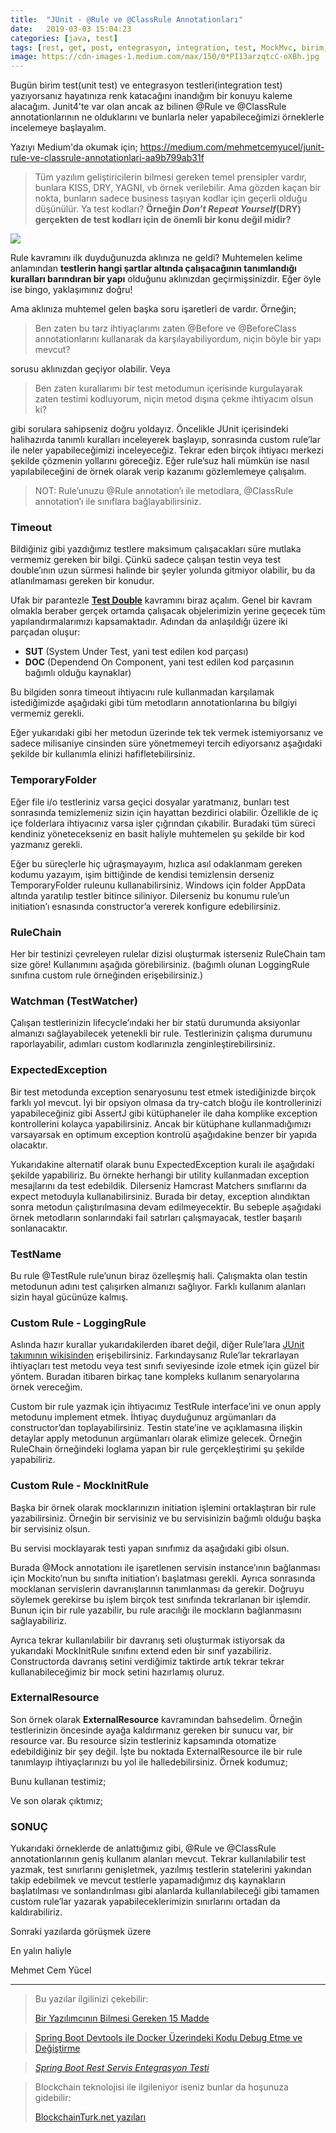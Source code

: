 ```yaml
---
title:  "JUnit - @Rule ve @ClassRule Annotationları"
date:   2019-03-03 15:04:23
categories: [java, test]
tags: [rest, get, post, entegrasyon, integration, test, MockMvc, birim, unit, Service, Microservice, Mikroservis,  Nedir, Türkçe, Örnek, example, Nasıl, Mehmet Cem Yücel, Mehmet, Cem, Yücel, Yucel,]
image: https://cdn-images-1.medium.com/max/150/0*PI13arzqtcC-oXBh.jpg
---
```


Bugün birim test(unit test) ve entegrasyon testleri(integration test) yazıyorsanız hayatınıza renk katacağını inandığım bir konuyu kaleme alacağım. Junit4'te var olan ancak az bilinen @Rule ve @ClassRule annotationlarının ne olduklarını ve bunlarla neler yapabileceğimizi örneklerle incelemeye başlayalım.

Yazıyı Medium'da okumak için; https://medium.com/mehmetcemyucel/junit-rule-ve-classrule-annotationlari-aa9b799ab31f

> Tüm yazılım geliştiricilerin bilmesi gereken temel prensipler vardır, bunlara KISS, DRY, YAGNI, vb örnek verilebilir. Ama gözden kaçan bir nokta, bunların sadece business taşıyan kodlar için geçerli olduğu düşünülür. Ya test kodları? **Örneğin _Don’t Repeat Yourself_(DRY) gerçekten de test kodları için de önemli bir konu değil midir?**

![](https://cdn-images-1.medium.com/max/800/0*PI13arzqtcC-oXBh.jpg)

Rule kavramını ilk duyduğunuzda aklınıza ne geldi? Muhtemelen kelime anlamından **testlerin hangi şartlar altında çalışacağının tanımlandığı kuralları barındıran bir yapı** olduğunu aklınızdan geçirmişsinizdir. Eğer öyle ise bingo, yaklaşımınız doğru!

Ama aklınıza muhtemel gelen başka soru işaretleri de vardır. Örneğin;

> Ben zaten bu tarz ihtiyaçlarımı zaten @Before ve @BeforeClass annotationlarını kullanarak da karşılayabiliyordum, niçin böyle bir yapı mevcut?

sorusu aklınızdan geçiyor olabilir. Veya

> Ben zaten kurallarımı bir test metodumun içerisinde kurgulayarak zaten testimi kodluyorum, niçin metod dışına çekme ihtiyacım olsun ki?

gibi sorulara sahipseniz doğru yoldayız. Öncelikle JUnit içerisindeki halihazırda tanımlı kuralları inceleyerek başlayıp, sonrasında custom rule’lar ile neler yapabileceğimizi inceleyeceğiz. Tekrar eden birçok ihtiyacı merkezi şekilde çözmenin yollarını göreceğiz. Eğer rule’suz hali mümkün ise nasıl yapılabileceğini de örnek olarak verip kazanımı gözlemlemeye çalışalım.

> NOT: Rule’unuzu @Rule annotation’ı ile metodlara, @ClassRule annotation’ı ile sınıflara bağlayabilirsiniz.

### Timeout

Bildiğiniz gibi yazdığımız testlere maksimum çalışacakları süre mutlaka vermemiz gereken bir bilgi. Çünkü sadece çalışan testin veya test double’ının uzun sürmesi halinde bir şeyler yolunda gitmiyor olabilir, bu da atlanılmaması gereken bir konudur.

Ufak bir parantezle  [**Test Double**](https://martinfowler.com/bliki/TestDouble.html) kavramını biraz açalım. Genel bir kavram olmakla beraber gerçek ortamda çalışacak objelerimizin yerine geçecek tüm yapılandırmalarımızı kapsamaktadır. Adından da anlaşıldığı üzere iki parçadan oluşur:

-   **SUT** (System Under Test, yani test edilen kod parçası)
-   **DOC** (Dependend On Component, yani test edilen kod parçasının bağımlı olduğu kaynaklar)

Bu bilgiden sonra timeout ihtiyacını rule kullanmadan karşılamak istediğimizde aşağıdaki gibi tüm metodların annotationlarına bu bilgiyi vermemiz gerekli.

<script src="https://gist.github.com/mehmetcemyucel/942f9bbe8835c5f97a247467434ae0bb.js"></script>

Eğer yukarıdaki gibi her metodun üzerinde tek tek vermek istemiyorsanız ve sadece milisaniye cinsinden süre yönetmemeyi tercih ediyorsanız aşağıdaki şekilde bir kullanımla elinizi hafifletebilirsiniz.

<script src="https://gist.github.com/mehmetcemyucel/6c9f9fa59f9961c6dbb365641e2ace60.js"></script>

### TemporaryFolder

Eğer file i/o testleriniz varsa geçici dosyalar yaratmanız, bunları test sonrasında temizlemeniz sizin için hayattan bezdirici olabilir. Özellikle de iç içe folderlara ihtiyacınız varsa işler çığrından çıkabilir. Buradaki tüm süreci kendiniz yönetecekseniz en basit haliyle muhtemelen şu şekilde bir kod yazmanız gerekli.

<script src="https://gist.github.com/mehmetcemyucel/4696c95e3921de093efacbb471fe21f4.js"></script>

Eğer bu süreçlerle hiç uğraşmayayım, hızlıca asıl odaklanmam gereken kodumu yazayım, işim bittiğinde de kendisi temizlensin derseniz TemporaryFolder ruleunu kullanabilirsiniz. Windows için folder AppData altında yaratılıp testler bitince siliniyor. Dilerseniz bu konumu rule’un initiation’ı esnasında constructor’a vererek konfigure edebilirsiniz.

<script src="https://gist.github.com/mehmetcemyucel/4696c95e3921de093efacbb471fe21f4.js"></script>

### RuleChain

Her bir testinizi çevreleyen rulelar dizisi oluşturmak isterseniz RuleChain tam size göre! Kullanımını aşağıda görebilirsiniz. (bağımlı olunan LoggingRule sınıfına custom rule örneğinden erişebilirsiniz.)

<script src="https://gist.github.com/mehmetcemyucel/a0187cffacaf3a2ec447580ea4f6cb63.js"></script>

### Watchman (TestWatcher)

Çalışan testlerinizin lifecycle’ındaki her bir statü durumunda aksiyonlar almanızı sağlayabilecek yetenekli bir rule. Testlerinizin çalışma durumunu raporlayabilir, adımları custom kodlarınızla zenginleştirebilirsiniz.

<script src="https://gist.github.com/mehmetcemyucel/c4b692786826d019cce0718eddf5e322.js"></script>

### ExpectedException

Bir test metodunda exception senaryosunu test etmek istediğinizde birçok farklı yol mevcut. İyi bir opsiyon olmasa da try-catch bloğu ile kontrollerinizi yapabileceğiniz gibi AssertJ gibi kütüphaneler ile daha komplike exception kontrollerini kolayca yapabilirsiniz. Ancak bir kütüphane kullanmadığımızı varsayarsak en optimum exception kontrolü aşağıdakine benzer bir yapıda olacaktır.

<script src="https://gist.github.com/mehmetcemyucel/425230ee4b13048a97cf09cb1107740c.js"></script>

Yukarıdakine alternatif olarak bunu ExpectedException kuralı ile aşağıdaki şekilde yapabiliriz. Bu örnekte herhangi bir utility kullanmadan exception mesajlarını da test edebildik. Dilerseniz Hamcrast Matchers sınıflarını da expect metoduyla kullanabilirsiniz. Burada bir detay, exception alındıktan sonra metodun çalıştırılmasına devam edilmeyecektir. Bu sebeple aşağıdaki örnek metodların sonlarındaki fail satırları çalışmayacak, testler başarılı sonlanacaktır.

<script src="https://gist.github.com/mehmetcemyucel/cd353046d55a9a41af1aa7ac8823e321.js"></script>

### TestName

Bu rule @TestRule rule’unun biraz özelleşmiş hali. Çalışmakta olan testin metodunun adını test çalışırken almanızı sağlıyor. Farklı kullanım alanları sizin hayal gücünüze kalmış.

<script src="https://gist.github.com/mehmetcemyucel/2b822beab375677d342b0b9410f0c1ff.js"></script>

### Custom Rule - LoggingRule

Aslında hazır kurallar yukarıdakilerden ibaret değil, diğer Rule’lara [JUnit takımının wikisinden](https://github.com/junit-team/junit4/wiki/Rules) erişebilirsiniz. Farkındaysanız Rule’lar tekrarlayan ihtiyaçları test metodu veya test sınıfı seviyesinde izole etmek için güzel bir yöntem. Buradan itibaren birkaç tane kompleks kullanım senaryolarına örnek vereceğim.

Custom bir rule yazmak için ihtiyacımız TestRule interface’ini ve onun apply metodunu implement etmek. İhtiyaç duyduğunuz argümanları da constructor’dan toplayabilirsiniz. Testin state’ine ve açıklamasına ilişkin detaylar apply metodunun argümanları olarak elimize gelecek. Örneğin RuleChain örneğindeki loglama yapan bir rule gerçekleştirimi şu şekilde yapabiliriz.

<script src="https://gist.github.com/mehmetcemyucel/4932ee2ee8e715ac4a7441d4f9df23bb.js"></script>

### Custom Rule - MockInitRule

Başka bir örnek olarak mocklarınızın initiation işlemini ortaklaştıran bir rule yazabilirsiniz. Örneğin bir servisiniz ve bu servisinizin bağımlı olduğu başka bir servisiniz olsun.

<script src="https://gist.github.com/mehmetcemyucel/400889a3cda42f94cf0e0878ea9978df.js"></script>

Bu servisi mocklayarak testi yapan sınıfımız da aşağıdaki gibi olsun.

<script src="https://gist.github.com/mehmetcemyucel/3a43c7622b9c1def2da6a46a1e2fadbf.js"></script>

Burada @Mock annotationı ile işaretlenen servisin instance’ının bağlanması için Mockito’nun bu sınıfta initiation’ı başlatması gerekli. Ayrıca sonrasında mocklanan servislerin davranışlarının tanımlanması da gerekir. Doğruyu söylemek gerekirse bu işlem birçok test sınıfında tekrarlanan bir işlemdir. Bunun için bir rule yazabilir, bu rule aracılığı ile mockların bağlanmasını sağlayabiliriz.

<script src="https://gist.github.com/mehmetcemyucel/175f4f3eb47f10e1d7402f843deccc15.js"></script>

Ayrıca tekrar kullanılabilir bir davranış seti oluşturmak istiyorsak da yukarıdaki MockInitRule sınıfını extend eden bir sınıf yazabiliriz. Constructorda davranış setini verdiğimiz taktirde artık tekrar tekrar kullanabileceğimiz bir mock setini hazırlamış oluruz.

<script src="https://gist.github.com/mehmetcemyucel/6eca28313c990ace0f165b4aab404c33.js"></script>

### ExternalResource

Son örnek olarak **ExternalResource** kavramından bahsedelim. Örneğin testlerinizin öncesinde ayağa kaldırmanız gereken bir sunucu var, bir resource var. Bu resource sizin testleriniz kapsamında otomatize edebildiğiniz bir şey değil. İşte bu noktada ExternalResource ile bir rule tanımlayıp ihtiyaçlarınızı bu yol ile halledebilirsiniz. Örnek kodumuz;

<script src="https://gist.github.com/mehmetcemyucel/cfcc68da0871ced27de9ac8c6aabf608.js"></script>

Bunu kullanan testimiz;

<script src="https://gist.github.com/mehmetcemyucel/fac4cc94b1255cc49c8c703a05c76653.js"></script>

Ve son olarak çıktımız;

<script src="https://gist.github.com/mehmetcemyucel/7c7293d69147ea1161b16cff95edb06e.js"></script>

### SONUÇ

Yukarıdaki örneklerde de anlattığımız gibi, @Rule ve @ClassRule annotationlarının geniş kullanım alanları mevcut. Tekrar kullanılabilir test yazmak, test sınırlarını genişletmek, yazılmış testlerin statelerini yakından takip edebilmek ve mevcut testlerle yapamadığımız dış kaynakların başlatılması ve sonlandırılması gibi alanlarda kullanılabileceği gibi tamamen custom rule’lar yazarak yapabileceklerimizin sınırlarını ortadan da kaldırabiliriz.

Sonraki yazılarda görüşmek üzere

En yalın haliyle

Mehmet Cem Yücel

----------

> Bu yazılar ilgilinizi çekebilir:  
>   
> [Bir Yazılımcının Bilmesi Gereken 15 Madde](https://www.mehmetcemyucel.com/2019/bir-yazilimcinin-bilmesi-gereken-15-madde/)

> [Spring Boot Devtools ile Docker Üzerindeki Kodu Debug Etme ve Değiştirme](https://www.mehmetcemyucel.com/2019/spring-boot-devtools-ile-docker-uzerindeki-kodu-debug-etme-ve-degistirme/)

> [_Spring Boot Rest Servis Entegrasyon Testi_](https://medium.com/mehmetcemyucel/spring-boot-rest-birim-entegrasyon-testi-43a7f9354a33)

> Blockchain teknolojisi ile ilgileniyor iseniz bunlar da hoşunuza gidebilir:  
>   
> [BlockchainTurk.net yazıları](https://www.mehmetcemyucel.com/categories/#blockchain)

